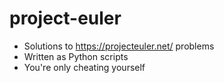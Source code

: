 project-euler
=============

- Solutions to https://projecteuler.net/ problems
- Written as Python scripts
- You're only cheating yourself
